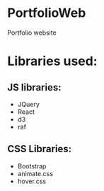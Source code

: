 # PortfolioWeb




Portfolio website

# Libraries used:
## JS libraries:
 - JQuery
 - React
 - d3
 - raf
 
## CSS Libraries:
 - Bootstrap
 - animate.css
 - hover.css
 
